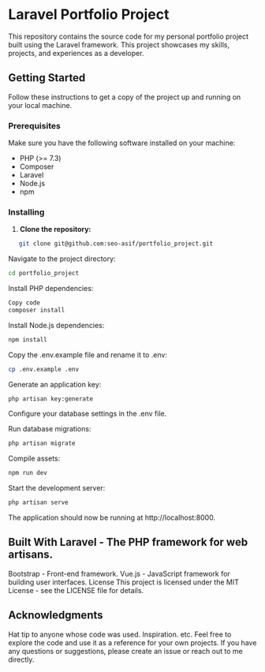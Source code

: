 # Laravel Portfolio Project

This repository contains the source code for my personal portfolio project built using the Laravel framework. This project showcases my skills, projects, and experiences as a developer.

## Getting Started

Follow these instructions to get a copy of the project up and running on your local machine.

### Prerequisites

Make sure you have the following software installed on your machine:

- PHP (>= 7.3)
- Composer
- Laravel
- Node.js
- npm

### Installing

1. **Clone the repository:**

```bash
   git clone git@github.com:seo-asif/portfolio_project.git
```
 

Navigate to the project directory:

```bash
cd portfolio_project
```

Install PHP dependencies:

```bash
Copy code
composer install
```

Install Node.js dependencies:

```bash
npm install
```
Copy the .env.example file and rename it to .env:

```bash
cp .env.example .env
```

Generate an application key:
```bash
php artisan key:generate
```

Configure your database settings in the .env file.

Run database migrations:

```bash
php artisan migrate
```
Compile assets:

```bash
npm run dev
```

Start the development server:

```bash
php artisan serve
```
The application should now be running at http://localhost:8000.


## Built With Laravel - The PHP framework for web artisans.
Bootstrap - Front-end framework.
Vue.js - JavaScript framework for building user interfaces.
License
This project is licensed under the MIT License - see the LICENSE file for details.

## Acknowledgments
Hat tip to anyone whose code was used.
Inspiration. etc.
Feel free to explore the code and use it as a reference for your own projects. If you have any questions or suggestions, please create an issue or reach out to me directly.